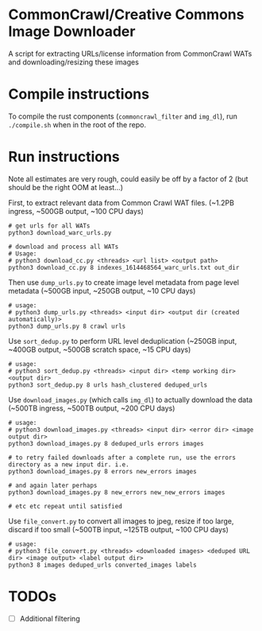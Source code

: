 # CommonCrawl/Creative Commons Image Downloader

A script for extracting URLs/license information from CommonCrawl WATs and downloading/resizing these images

# Compile instructions

To compile the rust components (`commoncrawl_filter` and `img_dl`), run `./compile.sh` when in the root of the repo.

# Run instructions

Note all estimates are very rough, could easily be off by a factor of 2 (but should be the right OOM at least...)

First, to extract relevant data from Common Crawl WAT files. (~1.2PB ingress, ~500GB output, ~100 CPU days)

```shell
# get urls for all WATs
python3 download_warc_urls.py

# download and process all WATs
# Usage:
# python3 download_cc.py <threads> <url list> <output path>
python3 download_cc.py 8 indexes_1614468564_warc_urls.txt out_dir
```

Then use `dump_urls.py` to create image level metadata from page level metadata (~500GB input, ~250GB output, ~10 CPU days)
```shell
# usage:
# python3 dump_urls.py <threads> <input dir> <output dir (created automatically)>
python3 dump_urls.py 8 crawl urls
```

Use `sort_dedup.py` to perform URL level deduplication (~250GB input, ~400GB output, ~500GB scratch space, ~15 CPU days)
```shell
# usage:
# python3 sort_dedup.py <threads> <input dir> <temp working dir> <output dir>
python3 sort_dedup.py 8 urls hash_clustered deduped_urls
```

Use `download_images.py` (which calls `img_dl`) to actually download the data (~500TB ingress, ~500TB output, ~200 CPU days)
```shell
# usage:
# python3 download_images.py <threads> <input dir> <error dir> <image output dir>
python3 download_images.py 8 deduped_urls errors images

# to retry failed downloads after a complete run, use the errors directory as a new input dir. i.e.
python3 download_images.py 8 errors new_errors images

# and again later perhaps
python3 download_images.py 8 new_errors new_new_errors images

# etc etc repeat until satisfied
```

Use `file_convert.py` to convert all images to jpeg, resize if too large, discard if too small (~500TB input, ~125TB output, ~100 CPU days)
```shell
# usage:
# python3 file_convert.py <threads> <downloaded images> <deduped URL dir> <image output> <label output dir>
python3 8 images deduped_urls converted_images labels
```

# TODOs
- [ ] Additional filtering